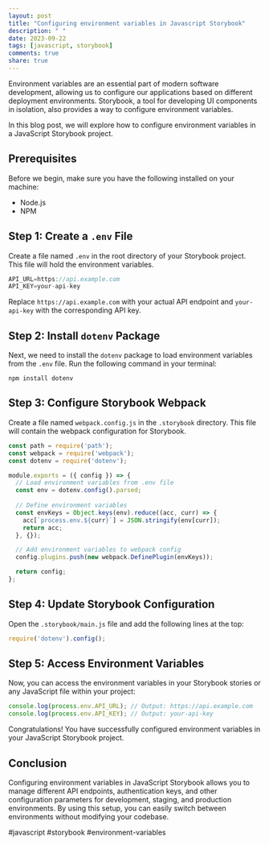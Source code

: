 ```yaml
---
layout: post
title: "Configuring environment variables in Javascript Storybook"
description: " "
date: 2023-09-22
tags: [javascript, storybook]
comments: true
share: true
---
```


Environment variables are an essential part of modern software development, allowing us to configure our applications based on different deployment environments. Storybook, a tool for developing UI components in isolation, also provides a way to configure environment variables.

In this blog post, we will explore how to configure environment variables in a JavaScript Storybook project.

## Prerequisites
Before we begin, make sure you have the following installed on your machine:
- Node.js
- NPM

## Step 1: Create a `.env` File
Create a file named `.env` in the root directory of your Storybook project. This file will hold the environment variables.

```javascript
API_URL=https://api.example.com
API_KEY=your-api-key
```

Replace `https://api.example.com` with your actual API endpoint and `your-api-key` with the corresponding API key.

## Step 2: Install `dotenv` Package
Next, we need to install the `dotenv` package to load environment variables from the `.env` file. Run the following command in your terminal:

```shell
npm install dotenv
```

## Step 3: Configure Storybook Webpack
Create a file named `webpack.config.js` in the `.storybook` directory. This file will contain the webpack configuration for Storybook.

```javascript
const path = require('path');
const webpack = require('webpack');
const dotenv = require('dotenv');

module.exports = ({ config }) => {
  // Load environment variables from .env file
  const env = dotenv.config().parsed;
  
  // Define environment variables
  const envKeys = Object.keys(env).reduce((acc, curr) => {
    acc[`process.env.${curr}`] = JSON.stringify(env[curr]);
    return acc;
  }, {});

  // Add environment variables to webpack config
  config.plugins.push(new webpack.DefinePlugin(envKeys));

  return config;
};
```

## Step 4: Update Storybook Configuration

Open the `.storybook/main.js` file and add the following lines at the top:

```javascript
require('dotenv').config();
```

## Step 5: Access Environment Variables
Now, you can access the environment variables in your Storybook stories or any JavaScript file within your project:

```javascript
console.log(process.env.API_URL); // Output: https://api.example.com
console.log(process.env.API_KEY); // Output: your-api-key
```

Congratulations! You have successfully configured environment variables in your JavaScript Storybook project.

## Conclusion
Configuring environment variables in JavaScript Storybook allows you to manage different API endpoints, authentication keys, and other configuration parameters for development, staging, and production environments. By using this setup, you can easily switch between environments without modifying your codebase.

#javascript #storybook #environment-variables